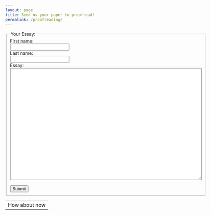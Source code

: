 ```yaml
---
layout: page
title: Send us your paper to proofread!
permalink: /proofreading/
---
```

<html>
<body>

<form action="action_page.php">
  <fieldset>
    <legend>Your Essay:</legend>
    First name:<br>
    <input type="text" name="firstname">
    <br>
    Last name:<br>
    <input type="text" name="lastname">
    <br>
    Essay:<br>
    <textarea name="Text1" 
              cols="35" 
              rows="10"
              style="width:600px; height:350px;">
    </textarea> 
    <br><br>
    <input type="submit" value="Submit">
  </fieldset>
</form>
<table>
 <tr>
   <td>
   How about now
   </td>
 </tr>
</table>
</body>
</html>
